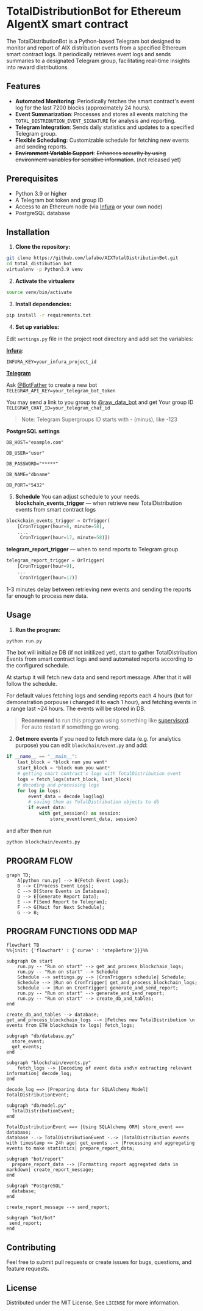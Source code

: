 # TotalDistributionBot for Ethereum AIgentX smart contract

The TotalDistributionBot is a Python-based Telegram bot designed to monitor and report of AIX distribution events from a specified Ethereum smart contract logs. It periodically retrieves event logs and sends summaries to a designated Telegram group, facilitating real-time insights into reward distributions.

## Features

-   **Automated Monitoring**: Periodically fetches the smart contract's event log for the last 7200 blocks (approximately 24 hours).
-   **Event Summarization**: Processes and stores all events matching the `TOTAL_DISTRIBUTION_EVENT_SIGNATURE` for analysis and reporting.
-   **Telegram Integration**: Sends daily statistics and updates to a specified Telegram group.
-   **Flexible Scheduling**: Customizable schedule for fetching new events and sending reports.
-   **~~Environment Variable Support~~**: ~~Enhances security by using environment variables for sensitive information~~. (not released yet)

## Prerequisites

-   Python 3.9 or higher
-   A Telegram bot token and group ID
-   Access to an Ethereum node (via [Infura](https://infura.io/) or your own node)
-   PostgreSQL database

## Installation

1.  **Clone the repository:**

```sh
git clone https://github.com/lafabo/AIXTotalDistributionBot.git
cd total_distibution_bot
virtualenv -p Python3.9 venv
```

2. **Activate the virtualenv**
```sh
source venv/bin/activate
```
3.  **Install dependencies:**

```sh
pip install -r requirements.txt
``` 
4.  **Set up  variables:**

Edit `settings.py` file in the project root directory and add set the variables:

[**Infura**](https://infura.io):

`INFURA_KEY=your_infura_project_id`


[**Telegram**](https://t.me)

Ask [@BotFather](https://t.me/BotFather) to create a new bot
`TELEGRAM_API_KEY=your_telegram_bot_token`

You may send a link to you group to [@raw_data_bot](https://t.me/raw_data_bot) and get Your group ID
`TELEGRAM_CHAT_ID=your_telegram_chat_id` 

>Note: Telegram Supergroups ID starts with - (minus), like -123


**PostgreSQL settings**

```DB_HOST="example.com"```

```DB_USER="user"```

```DB_PASSWORD="*****"```

```DB_NAME="dbname"```

```DB_PORT="5432"```


5. **Schedule**
You can adjust schedule to your needs. 
**blockchain_events_trigger** — when retrieve new TotalDistribution events from smart contract logs
```python
blockchain_events_trigger = OrTrigger(  
    [CronTrigger(hour=8, minute=58),
    ....  
     CronTrigger(hour=17, minute=58)])
```

**telegram_report_trigger** — when to send reports to Telegram group
```python
telegram_report_trigger = OrTrigger(
	[CronTrigger(hour=9),  
	...  
	 CronTrigger(hour=17)]
```
1-3 minutes delay between retrieving new events and sending the reports far enough to process new data.


## Usage

1.  **Run the program:**

```sh
python run.py
```
The bot will initialize DB (if not initilized yet), start to gather TotalDistribution Events from smart contract logs and send automated reports according to the configured schedule. 

At startup it will fetch new data and send report message. After that it will follow the schedule.

For default values fetching logs and sending reports each 4 hours (but for demonstration porpouse i changed it to each 1 hour), and fetching events in a range last ~24 hours. The events will be stored in DB.

> **Recommend** to run this program using something like [supervisord](https://supervisord.org/).
>For auto restart if something go wrong. 

2. **Get more events** 
If you need to fetch more data (e.g. for analytics purpose) you can edit `blockchain/event.py` and add:
```python
if __name__ == "__main__":  
    last_block = *block num you want*
    start_block = *block num you want*
    # getting smart contract's logs with TotalDistribution event
    logs = fetch_logs(start_block, last_block)
    # decoding and processing logs
    for log in logs:
        event_data = decode_log(log)
        # saving them as TotalDistribution objects to db
        if event_data:
            with get_session() as session:
                store_event(event_data, session)
```
and after then run 
```sh
python blockchain/events.py
```


## PROGRAM FLOW
```mermaid
graph TD;
    A[python run.py] --> B{Fetch Event Logs};
    B --> C[Process Event Logs];
    C --> D[Store Events in Database];
    D --> E[Generate Report Data];
    E --> F[Send Report to Telegram];
    F --> G[Wait for Next Schedule];
    G --> B; 
```

## PROGRAM FUNCTIONS ODD MAP

```mermaid
flowchart TB 
%%{init: {'flowchart' : {'curve' : 'stepBefore'}}}%%

subgraph On start
    run.py -- "Run on start" --> get_and_process_blockchain_logs;
    run.py -- "Run on start" --> Schedule
    Schedule --> settings.py --> |CronTriggers schedule| Schedule;
    Schedule --> |Run on CronTrigger| get_and_process_blockchain_logs;
    Schedule --> |Run on CronTrigger| generate_and_send_report;
    run.py -- "Run on start" --> generate_and_send_report;
    run.py -- "Run on start" --> create_db_and_tables;
end

create_db_and_tables --> database;
get_and_process_blockchain_logs --> |Fetches new TotalDistribution \n events from ETH blockchain tx logs| fetch_logs;

subgraph "db/database.py"
  store_event;
  get_events;
end

subgraph "blockchain/events.py"
    fetch_logs --> |Decoding of event data and\n extracting relevant information| decode_log;
end

decode_log ==> |Preparing data for SQLAlchemy Model| TotalDistributionEvent;

subgraph "db/model.py"
  TotalDistributionEvent;
end

TotalDistributionEvent ==> |Using SQLAlchemy ORM| store_event ==> database;	
database -.-> TotalDistributionEvent -.-> |TotalDistribution events with timestamp <= 24h ago| get_events .-> |Processing and aggregating events to make statistics| prepare_report_data;

subgraph "bot/report"
  prepare_report_data --> |Formatting report aggregated data in markdown| create_report_message;
end	

subgraph "PostgreSQL"
  database;
end

create_report_message --> send_report;
    
subgraph "bot/bot"
 send_report;
end

```

## Contributing

Feel free to submit pull requests or create issues for bugs, questions, and feature requests.

## License

Distributed under the MIT License. See `LICENSE` for more information.